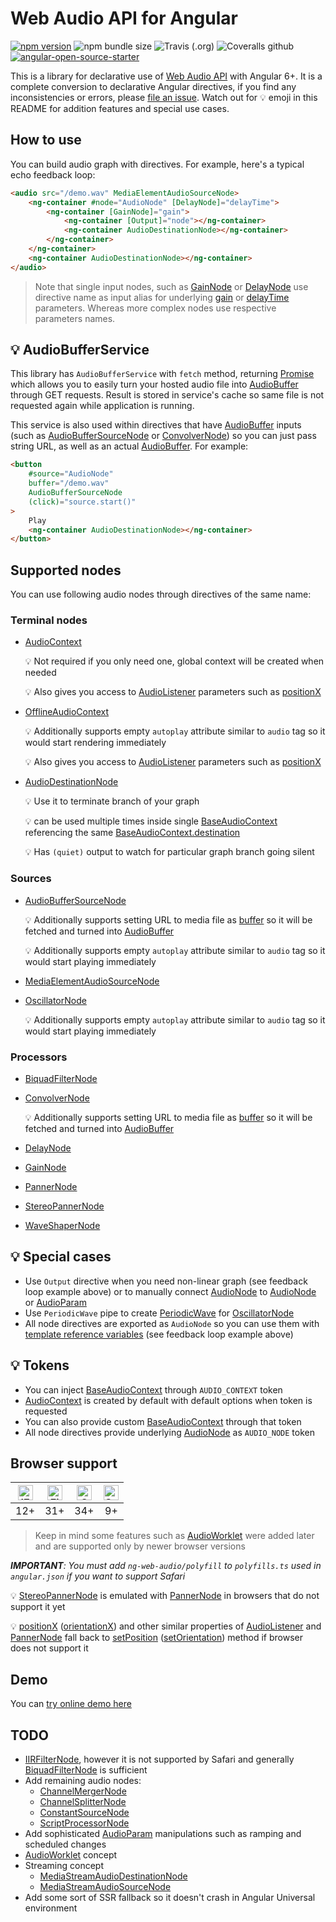# Web Audio API for Angular

[![npm version](https://img.shields.io/npm/v/ng-web-audio.svg)](https://npmjs.com/package/ng-web-audio)
![npm bundle size](https://img.shields.io/bundlephobia/minzip/ng-web-audio)
![Travis (.org)](https://img.shields.io/travis/waterplea/ng-web-audio)
![Coveralls github](https://img.shields.io/coveralls/github/waterplea/ng-web-audio)
[![angular-open-source-starter](https://img.shields.io/badge/made%20with-angular--open--source--starter-d81676?logo=angular)](https://github.com/TinkoffCreditSystems/angular-open-source-starter)

This is a library for declarative use of
[Web Audio API](https://developer.mozilla.org/en-US/docs/Web/API/Web_Audio_API) with Angular 6+.
It is a complete conversion to declarative Angular directives, if you find any inconsistencies
or errors, please [file an issue](https://github.com/waterplea/ng-web-audio/issues). Watch out
for 💡 emoji in this README for addition features and special use cases.

## How to use

You can build audio graph with directives. For example, here's a typical echo feedback loop:

```html
<audio src="/demo.wav" MediaElementAudioSourceNode>
    <ng-container #node="AudioNode" [DelayNode]="delayTime">
        <ng-container [GainNode]="gain">
            <ng-container [Output]="node"></ng-container>
            <ng-container AudioDestinationNode></ng-container>
        </ng-container>
    </ng-container>
    <ng-container AudioDestinationNode></ng-container>
</audio>
```

> Note that single input nodes, such as
> [GainNode](https://developer.mozilla.org/en-US/docs/Web/API/GainNode) or
> [DelayNode](https://developer.mozilla.org/en-US/docs/Web/API/DelayNode) use directive name as
> input alias for underlying [gain](https://developer.mozilla.org/en-US/docs/Web/API/GainNode/gain) or
> [delayTime](https://developer.mozilla.org/en-US/docs/Web/API/DelayNode/delayTime) parameters.
> Whereas more complex nodes use respective parameters names.

## 💡 AudioBufferService

This library has `AudioBufferService` with `fetch` method, returning
[Promise](https://developer.mozilla.org/en-US/docs/Web/JavaScript/Reference/Global_Objects/Promise)
which allows you to easily turn your hosted audio file into
[AudioBuffer](https://developer.mozilla.org/en-US/docs/Web/API/AudioBuffer) through GET requests.
Result is stored in service's cache so same file is not requested again while application is running.

This service is also used within directives that have
[AudioBuffer](https://developer.mozilla.org/en-US/docs/Web/API/AudioBuffer) inputs (such as
[AudioBufferSourceNode](https://developer.mozilla.org/en-US/docs/Web/API/AudioBufferSourceNode) or
[ConvolverNode](https://developer.mozilla.org/en-US/docs/Web/API/ConvolverNode)) so you can just
pass string URL, as well as an actual
[AudioBuffer](https://developer.mozilla.org/en-US/docs/Web/API/AudioBuffer). For example:

```html
<button
    #source="AudioNode"
    buffer="/demo.wav"
    AudioBufferSourceNode
    (click)="source.start()"
>
    Play
    <ng-container AudioDestinationNode></ng-container>
</button>
```

## Supported nodes

You can use following audio nodes through directives of the same name:

### Terminal nodes

-   [AudioContext](https://developer.mozilla.org/en-US/docs/Web/API/AudioContext)

    💡 Not required if you only need one, global context will be created when needed

    💡 Also gives you access to
    [AudioListener](https://developer.mozilla.org/en-US/docs/Web/API/AudioListener)
    parameters such as
    [positionX](https://developer.mozilla.org/en-US/docs/Web/API/AudioListener/positionX)

-   [OfflineAudioContext](https://developer.mozilla.org/en-US/docs/Web/API/OfflineAudioContext)

    💡 Additionally supports empty `autoplay` attribute similar to `audio` tag so it would start
    rendering immediately

    💡 Also gives you access to
    [AudioListener](https://developer.mozilla.org/en-US/docs/Web/API/AudioListener)
    parameters such as
    [positionX](https://developer.mozilla.org/en-US/docs/Web/API/AudioListener/positionX)

-   [AudioDestinationNode](https://developer.mozilla.org/en-US/docs/Web/API/AudioDestinationNode)

    💡 Use it to terminate branch of your graph

    💡 can be used multiple times inside single
    [BaseAudioContext](https://developer.mozilla.org/en-US/docs/Web/API/BaseAudioContext)
    referencing the same
    [BaseAudioContext.destination](https://developer.mozilla.org/en-US/docs/Web/API/BaseAudioContext/destination)

    💡 Has `(quiet)` output to watch for particular graph branch going silent

### Sources

-   [AudioBufferSourceNode](https://developer.mozilla.org/en-US/docs/Web/API/AudioBufferSourceNode)

    💡 Additionally supports setting URL to media file as
    [buffer](https://developer.mozilla.org/en-US/docs/Web/API/AudioBufferSourceNode/buffer)
    so it will be fetched and turned into
    [AudioBuffer](https://developer.mozilla.org/en-US/docs/Web/API/AudioBuffer)

    💡 Additionally supports empty `autoplay` attribute similar to `audio` tag so it would start
    playing immediately

-   [MediaElementAudioSourceNode](https://developer.mozilla.org/en-US/docs/Web/API/MediaElementAudioSourceNode)
-   [OscillatorNode](https://developer.mozilla.org/en-US/docs/Web/API/OscillatorNode)

    💡 Additionally supports empty `autoplay` attribute similar to `audio` tag so it would start
    playing immediately

### Processors

-   [BiquadFilterNode](https://developer.mozilla.org/en-US/docs/Web/API/BiquadFilterNode)
-   [ConvolverNode](https://developer.mozilla.org/en-US/docs/Web/API/ConvolverNode)

    💡 Additionally supports setting URL to media file as
    [buffer](https://developer.mozilla.org/en-US/docs/Web/API/ConvolverNode/buffer)
    so it will be fetched and turned into
    [AudioBuffer](https://developer.mozilla.org/en-US/docs/Web/API/AudioBuffer)

-   [DelayNode](https://developer.mozilla.org/en-US/docs/Web/API/DelayNode)
-   [GainNode](https://developer.mozilla.org/en-US/docs/Web/API/GainNode)
-   [PannerNode](https://developer.mozilla.org/en-US/docs/Web/API/PannerNode)
-   [StereoPannerNode](https://developer.mozilla.org/en-US/docs/Web/API/StereoPannerNode)
-   [WaveShaperNode](https://developer.mozilla.org/en-US/docs/Web/API/WaveShaperNode)

## 💡 Special cases

-   Use `Output` directive when you need non-linear graph (see feedback loop example above)
    or to manually connect [AudioNode](https://developer.mozilla.org/en-US/docs/Web/API/AudioNode)
    to [AudioNode](https://developer.mozilla.org/en-US/docs/Web/API/AudioNode) or
    [AudioParam](https://developer.mozilla.org/en-US/docs/Web/API/AudioParam)
-   Use `PeriodicWave` pipe to create [PeriodicWave](https://developer.mozilla.org/en-US/docs/Web/API/PeriodicWave)
    for [OscillatorNode](https://developer.mozilla.org/en-US/docs/Web/API/OscillatorNode)
-   All node directives are exported as `AudioNode` so you can use them with
    [template reference variables](https://angular.io/guide/template-syntax#ref-var) (see feedback loop example above)

## 💡 Tokens

-   You can inject
    [BaseAudioContext](https://developer.mozilla.org/en-US/docs/Web/API/BaseAudioContext)
    through `AUDIO_CONTEXT` token
-   [AudioContext](https://developer.mozilla.org/en-US/docs/Web/API/AudioContext)
    is created by default with default options when token is requested
-   You can also provide custom
    [BaseAudioContext](https://developer.mozilla.org/en-US/docs/Web/API/BaseAudioContext)
    through that token
-   All node directives provide underlying
    [AudioNode](https://developer.mozilla.org/en-US/docs/Web/API/AudioNode)
    as `AUDIO_NODE` token

## Browser support

| [<img src="https://raw.githubusercontent.com/alrra/browser-logos/master/src/edge/edge_48x48.png" alt="IE / Edge" width="24px" height="24px" />](http://godban.github.io/browsers-support-badges/) | [<img src="https://raw.githubusercontent.com/alrra/browser-logos/master/src/firefox/firefox_48x48.png" alt="Firefox" width="24px" height="24px" />](http://godban.github.io/browsers-support-badges/) | [<img src="https://raw.githubusercontent.com/alrra/browser-logos/master/src/chrome/chrome_48x48.png" alt="Chrome" width="24px" height="24px" />](http://godban.github.io/browsers-support-badges/) | [<img src="https://raw.githubusercontent.com/alrra/browser-logos/master/src/safari/safari_48x48.png" alt="Safari" width="24px" height="24px" />](http://godban.github.io/browsers-support-badges/) |
| :-----------------------------------------------------------------------------------------------------------------------------------------------------------------------------------------------: | :---------------------------------------------------------------------------------------------------------------------------------------------------------------------------------------------------: | :------------------------------------------------------------------------------------------------------------------------------------------------------------------------------------------------: | :------------------------------------------------------------------------------------------------------------------------------------------------------------------------------------------------: |
|                                                                                                12+                                                                                                |                                                                                                  31+                                                                                                  |                                                                                                34+                                                                                                 |                                                                                                 9+                                                                                                 |

> Keep in mind some features such as
> [AudioWorklet](https://developer.mozilla.org/en-US/docs/Web/API/AudioWorklet)
> were added later and are supported only by newer browser versions

_**IMPORTANT**: You must add `ng-web-audio/polyfill` to `polyfills.ts` used in
`angular.json` if you want to support Safari_

💡 [StereoPannerNode](https://developer.mozilla.org/en-US/docs/Web/API/StereoPannerNode)
is emulated with [PannerNode](https://developer.mozilla.org/en-US/docs/Web/API/PannerNode)
in browsers that do not support it yet

💡 [positionX](https://developer.mozilla.org/en-US/docs/Web/API/AudioListener/positionX)
([orientationX](https://developer.mozilla.org/en-US/docs/Web/API/AudioListener/orientationX)) and
other similar properties of [AudioListener](https://developer.mozilla.org/en-US/docs/Web/API/AudioListener)
and [PannerNode](https://developer.mozilla.org/en-US/docs/Web/API/PannerNode) fall back to
[setPosition](https://developer.mozilla.org/en-US/docs/Web/API/AudioListener/setPosition)
([setOrientation](https://developer.mozilla.org/en-US/docs/Web/API/AudioListener/setOrientation))
method if browser does not support it

## Demo

You can [try online demo here](https://codesandbox.io/s/github/waterplea/ng-web-audio/tree/master/projects/demo)

## TODO

-   [IIRFilterNode](https://developer.mozilla.org/en-US/docs/Web/API/IIRFilterNode),
    however it is not supported by Safari and generally
    [BiquadFilterNode](https://developer.mozilla.org/en-US/docs/Web/API/BiquadFilterNode)
    is sufficient
-   Add remaining audio nodes:
    -   [ChannelMergerNode](https://developer.mozilla.org/en-US/docs/Web/API/ChannelMergerNode)
    -   [ChannelSplitterNode](https://developer.mozilla.org/en-US/docs/Web/API/ChannelSplitterNode)
    -   [ConstantSourceNode](https://developer.mozilla.org/en-US/docs/Web/API/ConstantSourceNode)
    -   [ScriptProcessorNode](https://developer.mozilla.org/en-US/docs/Web/API/ScriptProcessorNode)
-   Add sophisticated [AudioParam](https://developer.mozilla.org/en-US/docs/Web/API/AudioParam)
    manipulations such as ramping and scheduled changes
-   [AudioWorklet](https://developer.mozilla.org/en-US/docs/Web/API/AudioWorklet) concept
-   Streaming concept
    -   [MediaStreamAudioDestinationNode](https://developer.mozilla.org/en-US/docs/Web/API/MediaStreamAudioDestinationNode)
    -   [MediaStreamAudioSourceNode](https://developer.mozilla.org/en-US/docs/Web/API/MediaStreamAudioSourceNode)
-   Add some sort of SSR fallback so it doesn't crash in Angular Universal environment
